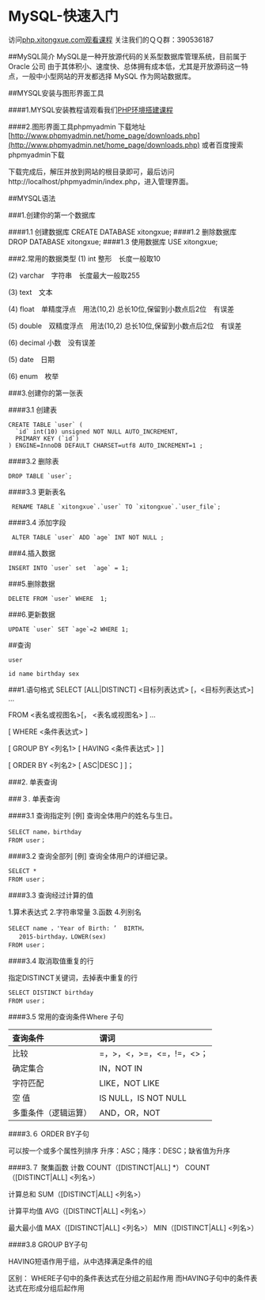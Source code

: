 # MySQL-快速入门
访问[php.xitongxue.com观看课程](http://xitongxue.com)
关注我们的ＱＱ群：390536187

##MySQL简介
MySQL是一种开放源代码的关系型数据库管理系统，目前属于 Oracle 公司
由于其体积小、速度快、总体拥有成本低，尤其是开放源码这一特点，一般中小型网站的开发都选择 MySQL 作为网站数据库。

##MYSQL安装与图形界面工具

####1.MYSQL安装教程请观看我们[PHP环境搭建课程](http://xitongxue.com/course/11)

####2.图形界面工具phpmyadmin
下载地址[http://www.phpmyadmin.net/home_page/downloads.php](http://www.phpmyadmin.net/home_page/downloads.php)
或者百度搜索phpmyadmin下载

下载完成后，解压并放到网站的根目录即可，最后访问http://localhost/phpmyadmin/index.php，进入管理界面。

##MYSQL语法

###1.创建你的第一个数据库

####1.1 创建数据库
	CREATE DATABASE xitongxue;
####1.2 删除数据库		
 	DROP DATABASE xitongxue;
####1.3 使用数据库
 	USE xitongxue;

###2.常用的数据类型
(1) int 整形　长度一般取10

(2) varchar　字符串　长度最大一般取255

(3) text　文本　

(4) float　单精度浮点　用法(10,2) 总长10位,保留到小数点后2位　有误差

(5) double　双精度浮点　用法(10,2) 总长10位,保留到小数点后2位　有误差

(6) decimal  小数　没有误差

(5) date　日期

(6) enum　枚举

###3.创建你的第一张表

####3.1 创建表

````
CREATE TABLE `user` (
  `id` int(10) unsigned NOT NULL AUTO_INCREMENT,
  PRIMARY KEY (`id`)
) ENGINE=InnoDB DEFAULT CHARSET=utf8 AUTO_INCREMENT=1 ;
````
####3.2 删除表	

````
DROP TABLE `user`;
````
####3.3 更新表名

````
 RENAME TABLE `xitongxue`.`user` TO `xitongxue`.`user_file`;
````
####3.4 添加字段

````
 ALTER TABLE `user` ADD `age` INT NOT NULL ;
````

###4.插入数据

````
INSERT INTO `user` set  `age` = 1;
````

###5.删除数据

````
DELETE FROM `user` WHERE  1;
````

###6.更新数据

````
UPDATE `user` SET `age`=2 WHERE 1;
````

##查询
````
user 

id name birthday sex 
````
###1.语句格式
SELECT [ALL|DISTINCT] <目标列表达式>
                                                [，<目标列表达式>] …

FROM <表名或视图名>[， <表名或视图名> ] …

[ WHERE <条件表达式> ]

[ GROUP BY <列名1> [ HAVING <条件表达式> ] ]

[ ORDER BY <列名2> [ ASC|DESC ] ]；

###2. 单表查询

###３. 单表查询

####3.1 查询指定列
[例]  查询全体用户的姓名与生日。

````
SELECT name，birthday
FROM user；
````
####3.2 查询全部列
[例]  查询全体用户的详细记录。

````
SELECT *
FROM user；
````
####3.3 查询经过计算的值

1.算术表达式
2.字符串常量
3.函数
4.列别名

````
SELECT name ，'Year of Birth: ’  BIRTH，
   2015-birthday，LOWER(sex)  
FROM user；
````

####3.4 取消取值重复的行

指定DISTINCT关键词，去掉表中重复的行 
 
````
SELECT DISTINCT birthday
FROM user； 
````

####3.5 常用的查询条件Where 子句

查询条件|谓词
:---------------|:---------------
比较|=，>，<，>=，<=，!=，<>；
确定集合|IN，NOT IN
字符匹配|LIKE，NOT LIKE
空    值|IS NULL，IS NOT NULL
多重条件（逻辑运算）|AND，OR，NOT

####3.６ ORDER BY子句

可以按一个或多个属性列排序
升序：ASC；降序：DESC；缺省值为升序

####3.７ 聚集函数
计数
COUNT（[DISTINCT|ALL] *）
COUNT（[DISTINCT|ALL] <列名>）

计算总和
SUM（[DISTINCT|ALL] <列名>）	

计算平均值
AVG（[DISTINCT|ALL] <列名>）

最大最小值
MAX（[DISTINCT|ALL] <列名>）
MIN（[DISTINCT|ALL] <列名>）

####3.8 GROUP BY子句

HAVING短语作用于组，从中选择满足条件的组

区别：
WHERE子句中的条件表达式在分组之前起作用
而HAVING子句中的条件表达式在形成分组后起作用